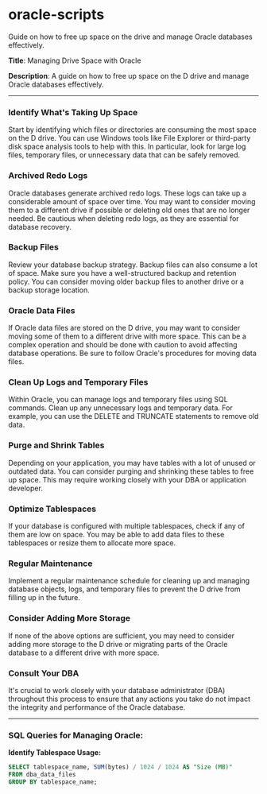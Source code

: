 # oracle-scripts
Guide on how to free up space on the drive and manage Oracle databases effectively.

**Title**: Managing Drive Space with Oracle

**Description**: A guide on how to free up space on the D drive and manage Oracle databases effectively.

---

### Identify What's Taking Up Space

Start by identifying which files or directories are consuming the most space on the D drive. You can use Windows tools like File Explorer or third-party disk space analysis tools to help with this. In particular, look for large log files, temporary files, or unnecessary data that can be safely removed.

### Archived Redo Logs

Oracle databases generate archived redo logs. These logs can take up a considerable amount of space over time. You may want to consider moving them to a different drive if possible or deleting old ones that are no longer needed. Be cautious when deleting redo logs, as they are essential for database recovery.

### Backup Files

Review your database backup strategy. Backup files can also consume a lot of space. Make sure you have a well-structured backup and retention policy. You can consider moving older backup files to another drive or a backup storage location.

### Oracle Data Files

If Oracle data files are stored on the D drive, you may want to consider moving some of them to a different drive with more space. This can be a complex operation and should be done with caution to avoid affecting database operations. Be sure to follow Oracle's procedures for moving data files.

### Clean Up Logs and Temporary Files

Within Oracle, you can manage logs and temporary files using SQL commands. Clean up any unnecessary logs and temporary data. For example, you can use the DELETE and TRUNCATE statements to remove old data.

### Purge and Shrink Tables

Depending on your application, you may have tables with a lot of unused or outdated data. You can consider purging and shrinking these tables to free up space. This may require working closely with your DBA or application developer.

### Optimize Tablespaces

If your database is configured with multiple tablespaces, check if any of them are low on space. You may be able to add data files to these tablespaces or resize them to allocate more space.

### Regular Maintenance

Implement a regular maintenance schedule for cleaning up and managing database objects, logs, and temporary files to prevent the D drive from filling up in the future.

### Consider Adding More Storage

If none of the above options are sufficient, you may need to consider adding more storage to the D drive or migrating parts of the Oracle database to a different drive with more space.

### Consult Your DBA

It's crucial to work closely with your database administrator (DBA) throughout this process to ensure that any actions you take do not impact the integrity and performance of the Oracle database.

---

### SQL Queries for Managing Oracle:

**Identify Tablespace Usage:**

```sql
SELECT tablespace_name, SUM(bytes) / 1024 / 1024 AS "Size (MB)"
FROM dba_data_files
GROUP BY tablespace_name;

